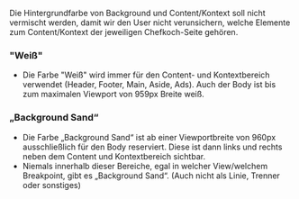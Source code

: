 Die Hintergrundfarbe von Background und Content/Kontext soll nicht vermischt werden, damit wir den User nicht verunsichern, welche Elemente zum Content/Kontext der jeweiligen Chefkoch-Seite gehören.
 
### "Weiß"  
- Die Farbe "Weiß" wird immer für den Content- und Kontextbereich verwendet (Header, Footer, Main, Aside, Ads). Auch der Body ist bis zum maximalen Viewport von 959px Breite weiß.

### „Background Sand“
- Die Farbe „Background Sand“ ist ab einer Viewportbreite von 960px ausschließlich für den Body reserviert. Diese ist dann links und rechts neben dem Content und Kontextbereich sichtbar.  
- Niemals innerhalb dieser Bereiche, egal in welcher View/welchem Breakpoint, gibt es „Background Sand“. (Auch nicht als Linie, Trenner oder sonstiges)
